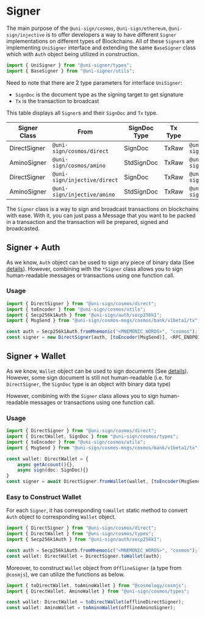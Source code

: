 # Signer

The main purpose of the `@uni-sign/cosmos`, `@uni-sign/ethereum`, `@uni-sign/injective` is to offer developers a way to have different `Signer` implementations on different types of Blockchains. All of these `Signer`s are implementing `UniSigner` interface and extending the same `BaseSigner` class  which with `Auth` object being utilized in construction.

```ts
import { UniSigner } from "@uni-signer/types";
import { BaseSigner } from "@uni-signer/utils";
```

Need to note that there are 2 type parameters for interface `UniSigner`:

- `SignDoc` is the document type as the signing target to get signature
- `Tx` is the transaction to broadcast
  
This table displays all `Signer`s and their `SignDoc` and `Tx` type.

| Signer Class | From | SignDoc Type | Tx Type | From |
| -- | -- | -- | -- | -- |
| DirectSigner | `@uni-sign/cosmos/direct` | SignDoc | TxRaw | `@uni-sign/cosmos/types` |
| AminoSigner | `@uni-sign/cosmos/amino` | StdSignDoc | TxRaw | `@uni-sign/cosmos/types` |
| DirectSigner | `@uni-sign/injective/direct` | SignDoc | TxRaw | `@uni-sign/cosmos/types` |
| AminoSigner | `@uni-sign/injective/amino` | StdSignDoc | TxRaw | `@uni-sign/cosmos/types` |

The `Signer` class is a way to sign and broadcast transactions on blockchains with ease. With it, you can just pass a Message that you want to be packed in a transaction and the transaction will be prepared, signed and broadcasted.

## Signer + Auth

As we know, `Auth` object can be used to sign any piece of binary data (See [details](/docs/auth.md)). However, combining with the `*Signer` class allows you to sign human-readable messages or transactions using one function call.

### Usage

```ts
import { DirectSigner } from "@uni-sign/cosmos/direct";
import { toEncoder } from "@uni-sign/cosmos/utils";
import { Secp256k1Auth } from "@uni-sign/auth/secp256k1";
import { MsgSend } from "@uni-sign/cosmos-msgs/cosmos/bank/v1beta1/tx";

const auth = Secp256k1Auth.fromMnemonic("<MNEMONIC_WORDS>", "cosmos");
const signer = new DirectSigner(auth, [toEncoder(MsgSend)], <RPC_ENDPOINT>);
```

## Signer + Wallet

As we know, `Wallet` object can be used to sign documents (See [details](/docs/auth.md#auth-vs-wallet)). However, some sign document is still not human-readable (i.e. for `DirectSigner`, the `SignDoc` type is an object with binary data type)

However, combining with the `Signer` class allows you to sign human-readable messages or transactions using one function call.

### Usage

```ts
import { DirectSigner } from "@uni-sign/cosmos/direct";
import { DirectWallet, SignDoc } from "@uni-sign/cosmos/types";
import { toEncoder } from "@uni-sign/cosmos/utils";
import { MsgSend } from "@uni-sign/cosmos-msgs/cosmos/bank/v1beta1/tx";

const wallet: DirectWallet = {
    async getAccount(){},
    async sign(doc: SignDoc){}
}
const signer = await DirectSigner.fromWallet(wallet, [toEncoder(MsgSend)], <RPC_ENDPOINT>);
```

### Easy to Construct Wallet

For each `Signer`, it has corresponding `toWallet` static method to convert `Auth` object to corresponding `Wallet` object.

```ts
import { DirectSigner } from "@uni-sign/cosmos/direct";
import { DirectWallet } from "@uni-sign/cosmos/types";
import { Secp256k1Auth } from "@uni-sign/auth/secp256k1";

const auth = Secp256k1Auth.fromMnemonic("<MNEMONIC_WORDS>", "cosmos");
const wallet: DirectWallet = DirectSigner.toWallet(auth);
```

Moreover, to construct `Wallet` object from `OfflineSigner` (a type from `@cosmjs`), we can utilize the functions as below.

```ts
import { toDirectWallet, toAminoWallet } from "@cosmology/cosmjs";
import { DirectWallet, AminoWallet } from "@uni-sign/cosmos/types";

const wallet: DirectWallet = toDirectWallet(offlineDirectSigner);
const wallet: AminoWallet = toAminoWallet(offlineAminoSigner);
```
